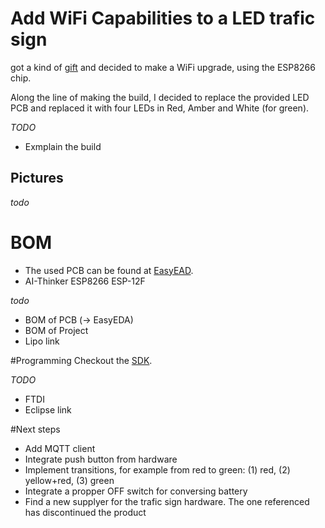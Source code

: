 # Add WiFi Capabilities to a LED trafic sign 

got a kind of [gift](https://www.amazon.com/Traffic-Light-Lamp-Discontinued-Manufacturer/dp/B0001X0DTO/ref=pd_lpo_sbs_60_t_2?_encoding=UTF8&psc=1&refRID=BS7SSESZWZY2FP7PSNWA) and decided to make a WiFi upgrade, using the ESP8266 chip.

Along the line of making the build, I decided to replace the provided LED PCB and replaced it with four LEDs in Red, Amber and White (for green).

*TODO*
- Exmplain the build

## Pictures
*todo*


# BOM
- The used PCB can be found at [EasyEAD](https://easyeda.com/hannes-angst/ESP12F-Programming-board). 
- AI-Thinker ESP8266 ESP-12F

*todo*
- BOM of PCB (-> EasyEDA)
- BOM of Project
- Lipo link

#Programming
Checkout the [SDK](https://github.com/pfalcon/esp-open-sdk).

*TODO* 
- FTDI
- Eclipse link


#Next steps
- Add MQTT client
- Integrate push button from hardware
- Implement transitions, for example from red to green: (1) red, (2) yellow+red, (3) green
- Integrate a propper OFF switch for conversing battery
- Find a new supplyer for the trafic sign hardware. The one referenced has discontinued the product